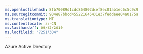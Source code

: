 ```yaml
---
ms.openlocfilehash: 8fb70089d1cdc864802dcef8ec01ab1ec6c5c9c9
ms.sourcegitcommit: 904e87bbcd455221645431e37feddeee04a0175a
ms.translationtype: MT
ms.contentlocale: zh-CN
ms.lasthandoff: 09/23/2019
ms.locfileid: "72517304"
---
```

Azure Active Directory